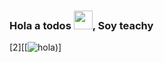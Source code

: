 ### Hola a todos <img src="https://raw.githubusercontent.com/MartinHeinz/MartinHeinz/master/wave.gif" width="30px">, Soy teachy

<!--
**teachy7789/teachy7789** is a ✨ _special_ ✨ repository because its `README.md` (this file) appears on your GitHub profile.

Here are some ideas to get you started:

- 🔭 I’m currently working on ...
- 🌱 I’m currently learning ...
- 👯 I’m looking to collaborate on ...
- 🤔 I’m looking for help with ...
- 💬 Ask me about ...
- 📫 How to reach me: ...
- 😄 Pronouns: ...
- ⚡ Fun fact: ...
-->

[2][[![hola](https://cloud.githubusercontent.com/assets/17016297/18839848/0fc7e74e-83d2-11e6-8c6a-277fc9d6e067.png))]

